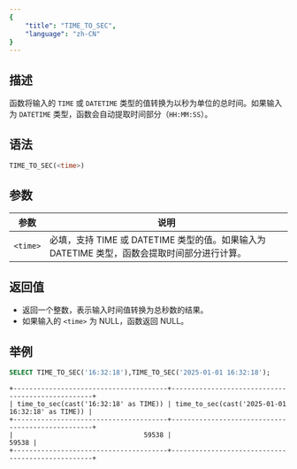 ```yaml
---
{
    "title": "TIME_TO_SEC",
    "language": "zh-CN"
}
---
```


<!-- 
Licensed to the Apache Software Foundation (ASF) under one
or more contributor license agreements.  See the NOTICE file
distributed with this work for additional information
regarding copyright ownership.  The ASF licenses this file
to you under the Apache License, Version 2.0 (the
"License"); you may not use this file except in compliance
with the License.  You may obtain a copy of the License at

  http://www.apache.org/licenses/LICENSE-2.0

Unless required by applicable law or agreed to in writing,
software distributed under the License is distributed on an
"AS IS" BASIS, WITHOUT WARRANTIES OR CONDITIONS OF ANY
KIND, either express or implied.  See the License for the
specific language governing permissions and limitations
under the License.
-->

## 描述
函数将输入的 `TIME` 或 `DATETIME` 类型的值转换为以秒为单位的总时间。如果输入为 `DATETIME` 类型，函数会自动提取时间部分（`HH:MM:SS`）。

## 语法

```sql
TIME_TO_SEC(<time>)
```

## 参数

| 参数       | 说明                                                          |
|----------|-------------------------------------------------------------|
| `<time>` | 必填，支持 TIME 或 DATETIME 类型的值。如果输入为 DATETIME 类型，函数会提取时间部分进行计算。 |

## 返回值
- 返回一个整数，表示输入时间值转换为总秒数的结果。
- 如果输入的 `<time>` 为 NULL，函数返回 NULL。

## 举例

```sql
SELECT TIME_TO_SEC('16:32:18'),TIME_TO_SEC('2025-01-01 16:32:18');
```
```text
+---------------------------------------+--------------------------------------------------+
| time_to_sec(cast('16:32:18' as TIME)) | time_to_sec(cast('2025-01-01 16:32:18' as TIME)) |
+---------------------------------------+--------------------------------------------------+
|                                 59538 |                                            59538 |
+---------------------------------------+--------------------------------------------------+
```